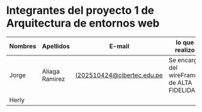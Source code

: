 # Integrantes del proyecto 1 de Arquitectura de entornos web

|    Nombres   | Apellidos | E-mail | lo que realizo |
|--- | --- | --- |---|
|Jorge| Aliaga Ramirez | I202510424@cibertec.edu.pe | Se encargo del wireFrame de ALTA FIDELIDAD.|
|Herly|